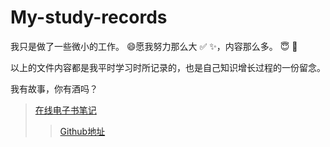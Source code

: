 # My-study-records
我只是做了一些微小的工作。 :smile:愿我努力那么大 :white_check_mark: :sparkles:，内容那么多。 :innocent: :tropical_fish:

以上的文件内容都是我平时学习时所记录的，也是自己知识增长过程的一份留念。

我有故事，你有酒吗？

>[在线电子书笔记](https://niefee.gitbooks.io/front-end-notes/content/)
>>[Github地址](https://github.com/Niefee/My-study-records)
